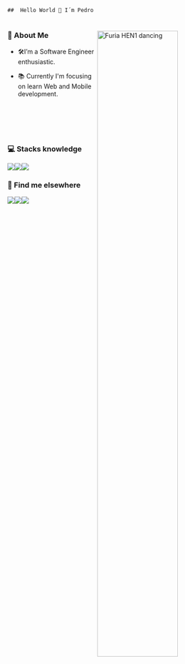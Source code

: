     ##  Hello World 👋 I´m Pedro
#
<img align="right" width="60%" src="https://media.giphy.com/media/Gs9yXEudNmMomZE6ME/giphy.gif" alt="Furia HEN1 dancing" />

### 💬 About Me</b>

- 🛠️I’m a Software Engineer enthusiastic.

- 📚 Currently I'm focusing on learn Web and Mobile development.

<br/>
<br/>
<br/>


#

### 💻 Stacks knowledge
<div style="display: flex">
<img src="https://img.shields.io/badge/react_native-%2320232a.svg?style=for-the-badge&logo=react&logoColor=%2361DAFB">
<img src="https://img.shields.io/badge/typescript-%23007ACC.svg?style=for-the-badge&logo=typescript&logoColor=white">
<img src="https://img.shields.io/badge/javascript-%23323330.svg?style=for-the-badge&logo=javascript&logoColor=%23F7DF1E">
</div>

### 💬 Find me elsewhere
<div style="display: flex">
<a href="https://github.com/pedroalvesz"><img src="https://img.shields.io/badge/-Github-%23333?style=for-the-badge&logo=github&logoColor=white" target="_blank"></a> <a href="mailto:opedrohenriqu@gmail.com"><img src="https://img.shields.io/badge/-Gmail-ff9800?style=for-the-badge&logo=gmail&logoColor=white" target="_blank"></a> <a href="https://www.linkedin.com/in/henriqpedro/" target="_blank"><img src="https://img.shields.io/badge/-LinkedIn-%230077B5?style=for-the-badge&logo=linkedin&logoColor=white" target="_blank"></a>
